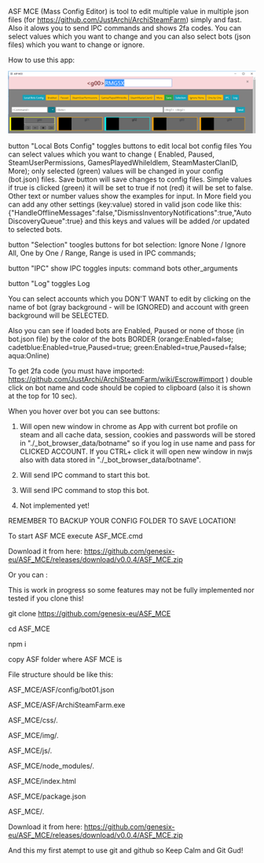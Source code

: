 ASF MCE (Mass Config Editor) is tool to edit multiple value in multiple json files (for https://github.com/JustArchi/ArchiSteamFarm) simply and fast.
Also it alows you to send IPC commands and shows 2fa codes.
You can select values which you want to change and you can also select bots (json files) which you want to change or ignore.

How to use this app:

![how_to](img/how_to.png)

button "Local Bots Config" toggles buttons to edit local bot config files
You can select values which you want to change ( Enabled, Paused, SteamUserPermissions, GamesPlayedWhileIdlem, SteamMasterClanID, More); only selected (green) values will be changed in your config (bot.json) files. Save button will save changes to config files. Simple values if true is clicked (green) it will be set to true if not (red) it will be set to false. Other text or number values show the examples for input. In More field you can add any other settings (key:value) stored in valid json code like this: {"HandleOfflineMessages":false,"DismissInventoryNotifications":true,"AutoDiscoveryQueue":true} and this keys and values will be added /or updated to selected bots.


button "Selection" toogles buttons for bot selection: Ignore None / Ignore All, One by One / Range, Range is used in IPC commands;


button "IPC" show IPC toggles inputs: command bots other_arguments


button "Log" toggles Log


You can select accounts which you DON'T WANT to edit by clicking on the name of bot (gray background - will be IGNORED) and account with green background will be SELECTED.  

Also you can see if loaded bots are Enabled, Paused or none of those (in bot.json file) by the color of the bots BORDER (orange:Enabled=false; cadetblue:Enabled=true,Paused=true; green:Enabled=true,Paused=false; aqua:Online)

To get 2fa code (you must have imported: https://github.com/JustArchi/ArchiSteamFarm/wiki/Escrow#import ) double click on bot name and code should be copied to clipboard (also it is shown at the top for 10 sec).

When you hover over bot you can see buttons:
1. Will open new window in chrome as App with current bot profile on steam and all cache data, session, cookies and passwords will be stored in  "./\_bot_browser_data/botname" so if you log in use name and pass for CLICKED ACCOUNT. If you CTRL+ click it will open new window in nwjs also with data stored in "./\_bot_browser_data/botname".

2. Will send IPC command to start this bot.

3. Will send IPC command to stop this bot.

4. Not implemented yet!


REMEMBER TO BACKUP YOUR CONFIG FOLDER TO SAVE LOCATION!

To start ASF MCE execute ASF_MCE.cmd


Download it from here: https://github.com/genesix-eu/ASF_MCE/releases/download/v0.0.4/ASF_MCE.zip


Or you can :

This is work in progress so some features may not be fully implemented nor tested if you clone this!

git clone https://github.com/genesix-eu/ASF_MCE

cd ASF_MCE

npm i

copy ASF folder where ASF MCE is


File structure should be like this:

ASF_MCE/ASF/config/bot01.json

ASF_MCE/ASF/ArchiSteamFarm.exe

ASF_MCE/css/*.*

ASF_MCE/img/*.*

ASF_MCE/js/*.*

ASF_MCE/node_modules/*.*

ASF_MCE/index.html

ASF_MCE/package.json

ASF_MCE/*.*


Download it from here: https://github.com/genesix-eu/ASF_MCE/releases/download/v0.0.4/ASF_MCE.zip


And this my first atempt to use git and github so Keep Calm and Git Gud!
